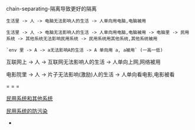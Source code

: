 
chain-separating-隔离导致更好的隔离

```
生活里 -> 人 -> 电脑无法影响人的生活 -> 人单向用电脑,电脑被用

生活里 -> 人 -> 电脑无法影响人的生活 -> 人单向用电脑,电脑被用 -> 电脑里 -> 民用系统 -> 其他系统无法影响民用系统 -> 民用系统用其他系统,其他系统被用

`env 里 -> A -> a无法影响A的生活 -> A 单向用 a, a被用` (一高一低)

```

互联网上 -> 人 -> 互联网无法影响人的生活 -> 人单向上网,网络被用

电影院里 -> 人 -> 片子无法影响(激励)人的生活 -> 人单向看电影,电影被看


= = =

[民用系统和其他系统](https://github.com/7900ms/000nottheater_deserted_systemsoftware/tree/master/small)

[民用系统的防污染](https://github.com/7900ms/00nottheater_deserted/blob/master/small/系统分划and防系统污染.md)


-
